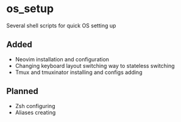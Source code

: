 # os_setup
Several shell scripts for quick OS setting up

## Added
  * Neovim installation and configuration
  * Changing keyboard layout switching way to stateless switching
  * Tmux and tmuxinator installing and configs adding

## Planned
  * Zsh configuring
  * Aliases creating

